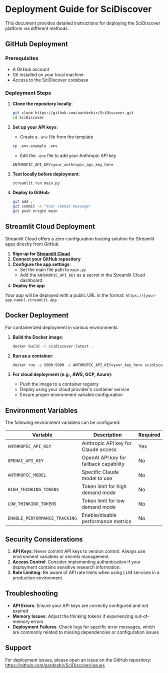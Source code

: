 # Deployment Guide for SciDiscover

This document provides detailed instructions for deploying the SciDiscover platform via different methods.

## GitHub Deployment

### Prerequisites

- A GitHub account
- Git installed on your local machine
- Access to the SciDiscover codebase

### Deployment Steps

1. **Clone the repository locally**:
   ```bash
   git clone https://github.com/aardeshir/SciDiscover.git
   cd SciDiscover
   ```

2. **Set up your API keys**:
   - Create a `.env` file from the template
   ```bash
   cp .env.example .env
   ```
   - Edit the `.env` file to add your Anthropic API key
   ```
   ANTHROPIC_API_KEY=your_anthropic_api_key_here
   ```

3. **Test locally before deployment**:
   ```bash
   streamlit run main.py
   ```

4. **Deploy to GitHub**:
   ```bash
   git add .
   git commit -m "Your commit message"
   git push origin main
   ```

## Streamlit Cloud Deployment

Streamlit Cloud offers a zero-configuration hosting solution for Streamlit apps directly from GitHub.

1. **Sign up for [Streamlit Cloud](https://streamlit.io/cloud)**
2. **Connect your GitHub repository**
3. **Configure the app settings**:
   - Set the main file path to `main.py`
   - Add the `ANTHROPIC_API_KEY` as a secret in the Streamlit Cloud dashboard
4. **Deploy the app**

Your app will be deployed with a public URL in the format: `https://[your-app-name].streamlit.app`

## Docker Deployment

For containerized deployment in various environments:

1. **Build the Docker image**:
   ```bash
   docker build -t scidiscover:latest .
   ```

2. **Run as a container**:
   ```bash
   docker run -p 5000:5000 -e ANTHROPIC_API_KEY=your_key_here scidiscover:latest
   ```

3. **For cloud deployment (e.g., AWS, GCP, Azure)**:
   - Push the image to a container registry
   - Deploy using your cloud provider's container service
   - Ensure proper environment variable configuration

## Environment Variables

The following environment variables can be configured:

| Variable | Description | Required |
|----------|-------------|----------|
| `ANTHROPIC_API_KEY` | Anthropic API key for Claude access | Yes |
| `OPENAI_API_KEY` | OpenAI API key for fallback capability | No |
| `ANTHROPIC_MODEL` | Specific Claude model to use | No |
| `HIGH_THINKING_TOKENS` | Token limit for high demand mode | No |
| `LOW_THINKING_TOKENS` | Token limit for low demand mode | No |
| `ENABLE_PERFORMANCE_TRACKING` | Enable/disable performance metrics | No |

## Security Considerations

1. **API Keys**: Never commit API keys to version control. Always use environment variables or secrets management.
2. **Access Control**: Consider implementing authentication if your deployment contains sensitive research information.
3. **Rate Limiting**: Be aware of API rate limits when using LLM services in a production environment.

## Troubleshooting

- **API Errors**: Ensure your API keys are correctly configured and not expired
- **Memory Issues**: Adjust the thinking tokens if experiencing out-of-memory errors
- **Deployment Failures**: Check logs for specific error messages, which are commonly related to missing dependencies or configuration issues

## Support

For deployment issues, please open an issue on the GitHub repository: https://github.com/aardeshir/SciDiscover/issues